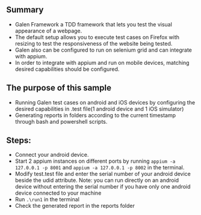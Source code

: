 ## Summary
* Galen Framework a TDD framework that lets you test the visual appearance of a webpage.
* The default setup allows you to execute test cases on Firefox with resizing to test the responsiveness of the website being tested.
* Galen also can be configured to run on selenium grid and can integrate with appium.
* In order to integrate with appium and run on mobile devices, matching desired capabilities should be configured.

## The purpose of this sample
* Running Galen test cases on android and iOS devices by configuring the desired capabilities in .test file(1 android device and 1 iOS simulator)
* Generating reports in folders according to the current timestamp through bash and powershell scripts.

## Steps:
* Connect your android device.
* Start 2 appium instances on different ports by running `appium -a 127.0.0.1 -p 8001` and `appium -a 127.0.0.1 -p 8002` in the terminal.
* Modify test.test file and enter the serial number of your android device beside the udid attribute.
Note: you can run directly on an android device without entering the serial number if you have only one android device connected to your machine 
* Run `.\run1` in the terminal
* Check the generated report in the reports folder
